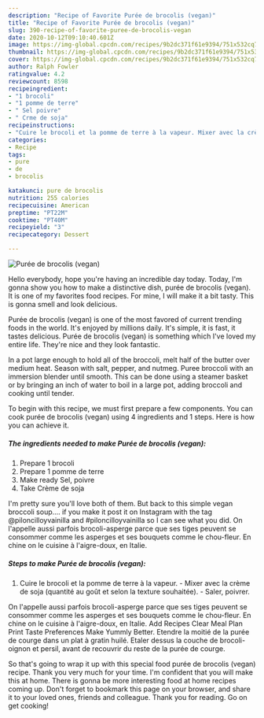 ```yaml
---
description: "Recipe of Favorite Purée de brocolis (vegan)"
title: "Recipe of Favorite Purée de brocolis (vegan)"
slug: 390-recipe-of-favorite-puree-de-brocolis-vegan
date: 2020-10-12T09:10:40.601Z
image: https://img-global.cpcdn.com/recipes/9b2dc371f61e9394/751x532cq70/puree-de-brocolis-vegan-photo-principale-de-la-recette.jpg
thumbnail: https://img-global.cpcdn.com/recipes/9b2dc371f61e9394/751x532cq70/puree-de-brocolis-vegan-photo-principale-de-la-recette.jpg
cover: https://img-global.cpcdn.com/recipes/9b2dc371f61e9394/751x532cq70/puree-de-brocolis-vegan-photo-principale-de-la-recette.jpg
author: Ralph Fowler
ratingvalue: 4.2
reviewcount: 8598
recipeingredient:
- "1 brocoli"
- "1 pomme de terre"
- " Sel poivre"
- " Crme de soja"
recipeinstructions:
- "Cuire le brocoli et la pomme de terre à la vapeur. Mixer avec la crème de soja (quantité au goût et selon la texture souhaitée). Saler, poivrer."
categories:
- Recipe
tags:
- pure
- de
- brocolis

katakunci: pure de brocolis 
nutrition: 255 calories
recipecuisine: American
preptime: "PT22M"
cooktime: "PT40M"
recipeyield: "3"
recipecategory: Dessert

---
```



![Purée de brocolis (vegan)](https://img-global.cpcdn.com/recipes/9b2dc371f61e9394/751x532cq70/puree-de-brocolis-vegan-photo-principale-de-la-recette.jpg)

Hello everybody, hope you're having an incredible day today. Today, I'm gonna show you how to make a distinctive dish, purée de brocolis (vegan). It is one of my favorites food recipes. For mine, I will make it a bit tasty. This is gonna smell and look delicious.

Purée de brocolis (vegan) is one of the most favored of current trending foods in the world. It's enjoyed by millions daily. It's simple, it is fast, it tastes delicious. Purée de brocolis (vegan) is something which I've loved my entire life. They're nice and they look fantastic.

In a pot large enough to hold all of the broccoli, melt half of the butter over medium heat. Season with salt, pepper, and nutmeg. Puree broccoli with an immersion blender until smooth. This can be done using a steamer basket or by bringing an inch of water to boil in a large pot, adding broccoli and cooking until tender.


To begin with this recipe, we must first prepare a few components. You can cook purée de brocolis (vegan) using 4 ingredients and 1 steps. Here is how you can achieve it.

<!--inarticleads1-->

##### The ingredients needed to make Purée de brocolis (vegan):

1. Prepare 1 brocoli
1. Prepare 1 pomme de terre
1. Make ready  Sel, poivre
1. Take  Crème de soja


I&#39;m pretty sure you&#39;ll love both of them. But back to this simple vegan broccoli soup…. if you make it post it on Instagram with the tag @piloncilloyvainilla and #piloncilloyvainilla so I can see what you did. On l&#39;appelle aussi parfois brocoli-asperge parce que ses tiges peuvent se consommer comme les asperges et ses bouquets comme le chou-fleur. En chine on le cuisine à l&#39;aigre-doux, en Italie. 

<!--inarticleads2-->

##### Steps to make Purée de brocolis (vegan):

1. Cuire le brocoli et la pomme de terre à la vapeur. - Mixer avec la crème de soja (quantité au goût et selon la texture souhaitée). - Saler, poivrer.


On l&#39;appelle aussi parfois brocoli-asperge parce que ses tiges peuvent se consommer comme les asperges et ses bouquets comme le chou-fleur. En chine on le cuisine à l&#39;aigre-doux, en Italie. Add Recipes Clear Meal Plan Print Taste Preferences Make Yummly Better. Etendre la moitié de la purée de courge dans un plat à gratin huilé. Etaler dessus la couche de brocoli-oignon et persil, avant de recouvrir du reste de la purée de courge. 

So that's going to wrap it up with this special food purée de brocolis (vegan) recipe. Thank you very much for your time. I'm confident that you will make this at home. There is gonna be more interesting food at home recipes coming up. Don't forget to bookmark this page on your browser, and share it to your loved ones, friends and colleague. Thank you for reading. Go on get cooking!
